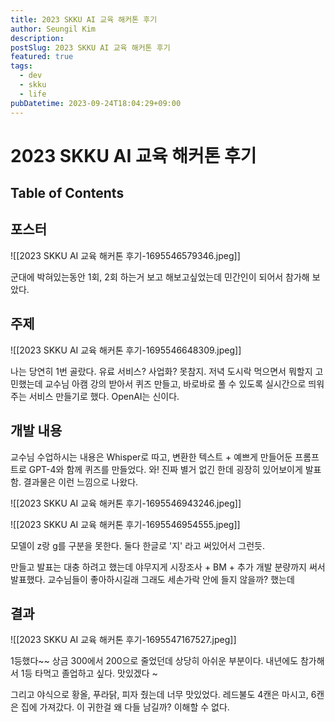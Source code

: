 ```yaml
---
title: 2023 SKKU AI 교육 해커톤 후기
author: Seungil Kim
description: 
postSlug: 2023 SKKU AI 교육 해커톤 후기
featured: true
tags:
  - dev
  - skku
  - life
pubDatetime: 2023-09-24T18:04:29+09:00
---
```

# 2023 SKKU AI 교육 해커톤 후기

## Table of Contents

## 포스터

![[2023 SKKU AI 교육 해커톤 후기-1695546579346.jpeg]]

군대에 박혀있는동안 1회, 2회 하는거 보고 해보고싶었는데 민간인이 되어서 참가해 보았다.

## 주제

![[2023 SKKU AI 교육 해커톤 후기-1695546648309.jpeg]]

나는 당연히 1번 골랐다. 유료 서비스? 사업화? 못참지.
저녁 도시락 먹으면서 뭐할지 고민했는데 교수님 아캠 강의 받아서 퀴즈 만들고, 바로바로 풀 수 있도록 실시간으로 띄워주는 서비스 만들기로 했다. OpenAI는 신이다.

## 개발 내용

교수님 수업하시는 내용은 Whisper로 따고, 변환한 텍스트 + 예쁘게 만들어둔 프롬프트로 GPT-4와 함께 퀴즈를 만들었다. 와! 진짜 별거 없긴 한데 굉장히 있어보이게 발표함. 결과물은 이런 느낌으로 나왔다.

![[2023 SKKU AI 교육 해커톤 후기-1695546943246.jpeg]]

![[2023 SKKU AI 교육 해커톤 후기-1695546954555.jpeg]]

모델이 z랑 g를 구분을 못한다. 둘다 한글로 '지' 라고 써있어서 그런듯.

만들고 발표는 대충 하려고 했는데 야무지게 시장조사 + BM + 추가 개발 분량까지 써서 발표했다.
교수님들이 좋아하시길래 그래도 세손가락 안에 들지 않을까? 했는데

## 결과

![[2023 SKKU AI 교육 해커톤 후기-1695547167527.jpeg]]

1등했다~~
상금 300에서 200으로 줄었던데 상당히 아쉬운 부분이다.
내년에도 참가해서 1등 타먹고 졸업하고 싶다. 맛있겠다 ~

그리고 야식으로 황올, 푸라닭, 피자 줬는데 너무 맛있었다. 레드불도 4캔은 마시고, 6캔은 집에 가져갔다. 이 귀한걸 왜 다들 남길까? 이해할 수 없다.
